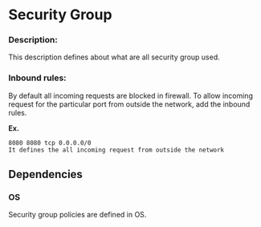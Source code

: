 # Security Group

### Description:
This description defines about what are all security group used.

### Inbound rules:
By default all incoming requests are blocked in firewall. To allow incoming request for the particular port from outside the network, add the inbound rules.

**Ex.**
```
8080 8080 tcp 0.0.0.0/0
It defines the all incoming request from outside the network
```

## Dependencies

### OS
Security group policies are defined in OS.
